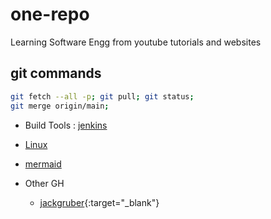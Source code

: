 # one-repo

Learning Software Engg from youtube tutorials and websites

## git commands

```sh
git fetch --all -p; git pull; git status;
git merge origin/main;
```

- Build Tools : [jenkins](md/jenkins.md)
- [Linux](md/linux.md)
- [mermaid](md/mermaid.md)



- Other GH
  - [jackgruber](https://jackgruber.github.io/2021-05-09-Embed-Mermaid-in-Jekyll-without-plugin/){:target="_blank"}

